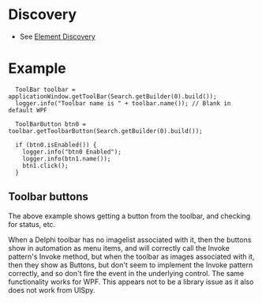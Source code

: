 # Discovery 
* See [Element Discovery](element-discovery.md)

# Example

```
  ToolBar toolbar = applicationWindow.getToolBar(Search.getBuilder(0).build());
  logger.info("Toolbar name is " + toolbar.name()); // Blank in default WPF

  ToolBarButton btn0 = toolbar.getToolbarButton(Search.getBuilder(0).build());

  if (btn0.isEnabled()) {
    logger.info("btn0 Enabled");
    logger.info(btn1.name());
    btn1.click();
  }
```

## Toolbar buttons

The above example shows getting a button from the toolbar, and checking for status, etc.

When a Delphi toolbar has no imagelist associated with it, then the buttons show in automation as menu items, and will correctly call the Invoke pattern's Invoke method, but when the toolbar as images associated with it, then they show as Buttons, but don't seem to implement the Invoke pattern correctly, and so don't fire the event in the underlying control. The same functionality works for WPF.
This appears not to be a library issue as it also does not work from UISpy.
